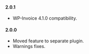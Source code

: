 #### 2.0.1
* WP-Invoice 4.1.0 compatibility.

#### 2.0.0
* Moved feature to separate plugin.
* Warnings fixes.